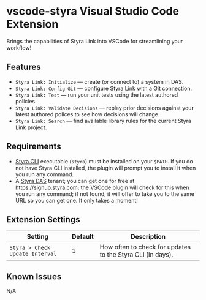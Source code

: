# vscode-styra Visual Studio Code Extension

Brings the capabilities of Styra Link into VSCode for streamlining your workflow!

## Features

* `Styra Link: Initialize` — create (or connect to) a system in DAS.
* `Styra Link: Config Git` — configure Styra Link with a Git connection.
* `Styra Link: Test` — run your unit tests using the latest authored policies.
* `Styra Link: Validate Decisions` — replay prior decisions against your latest authored polices to see how decisions will change.
* `Styra Link: Search` — find available library rules for the current Styra Link project.

## Requirements

* [Styra CLI](https://docs.styra.com/reference/cli/install-use-cli) executable (`styra`) must be installed on your `$PATH`.  If you do not have Styra CLI installed, the plugin will prompt you to install it when you run any command.
* A [Styra DAS](https://www.styra.com/styra-das/) tenant; you can get one for free at <https://signup.styra.com>; the VSCode plugin will check for this when you run any command; if not found, it will offer to take you to the same URL so you can get one. It only takes a moment!

## Extension Settings

| Setting | Default | Description |
| --- | --- | --- |
| `Styra > Check Update Interval` | 1 | How often to check for updates to the Styra CLI (in days). |

## Known Issues

N/A
